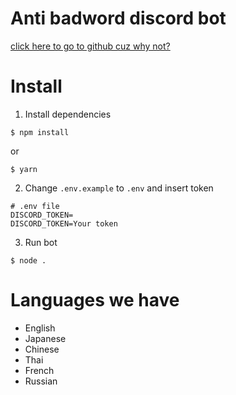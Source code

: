# Anti badword discord bot

[click here to go to github cuz why not?](https://github.com/ronnapatp/antibadwordbot)

# Install

1. Install dependencies

```shell
$ npm install
```

or

```shell
$ yarn
```

2. Change `.env.example` to `.env` and insert token

```.env
# .env file
DISCORD_TOKEN=
DISCORD_TOKEN=Your token
```

3. Run bot

```shell
$ node .
```

# Languages we have

- English
- Japanese
- Chinese
- Thai
- French
- Russian
